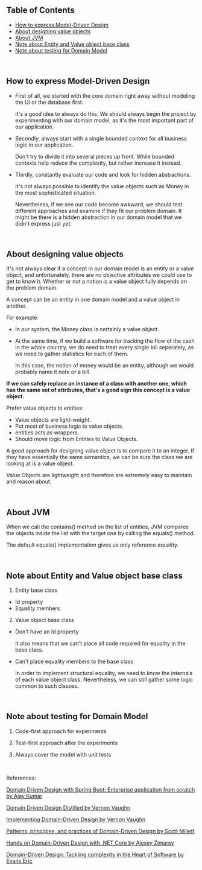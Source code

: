 


<br>

## Table of Contents
- [How to express Model-Driven Design](#how-to-express-model-driven-design)
- [About designing value objects](#about-designing-value-objects)
- [About JVM](#about-jvm)
- [Note about Entity and Value object base class](#note-about-entity-and-value-object-base-class)
- [Note about testing for Domain Model](#note-about-testing-for-domain-model)


<br>

## How to express Model-Driven Design

- First of all, we started with the core domain right away without modeling the UI or the database first.

    It's a good idea to always do this. We should always begin the project by experimenting with our domain model, as it's the most important part of our application.

- Secondly, always start with a single bounded context for all business logic in our application.

  Don't try to divide it into several pieces up front. While bounded contexts help reduce the complexity, but rather increase it instead.

- Thirdly, constantly evaluate our code and look for hidden abstractions.

  It's not always possible to identify the value objects such as Money in the most sophisticated situation.
  
  Nevertheless, if we see our code become awkward, we should test different approaches and examine if they fit our problem domain.
  It might be there is a hidden abstraction in our domain model that we didn't express just yet.
  
<br>

## About designing value objects

It's not always clear if a concept in our domain model is an entity or a value object, and unfortunately, there are no objective attributes we could use to get to know it.
Whether or not a notion is a value object fully depends on the problem domain.

A concept can be an entity in one domain model and a value object in another.

For example:
- In our system, the Money class is certainly a value object.
- At the same time, if we build a software for tracking the flow of the cash in the whole country, we do need to treat every single bill seperately, as we need to gather statistics for each of them.

  In this case, the notion of money would be an entity, although we would probably name it note or a bill.

**If we can safely replace an instance of a class with another one, which has the same set of attributes, that's a good sign this concept is a value object.**

Prefer value objects to entities:
- Value objects are light-weight.
- Put most of business logic to value objects.
- entities acts as wrappers.
- Should move logic from Entities to Value Objects.

A good approach for designing value object is to compare it to an integer. If they have essentially the same semantics, we can be sure the class we are looking at is a value object.

Value Objects are lightweight and therefore are extremely easy to maintain and reason about.

<br>

## About JVM

When we call the contains() method on the list of entities, JVM compares the objects inside the list with the target one by calling the equals() method.

The default equals() implementation gives us only reference equality.

<br>

## Note about Entity and Value object base class

1. Entity base class

  - Id property
  - Equality members

2. Value object base class

  - Don't have an Id property

    It also means that we can't place all code required for equality in the base class.    

  - Can't place equality members to the base class

    In order to implement structural equality, we need to know the internals of each value object class. Nevertheless, we can still gather some logic common to such classes.

<br>

## Note about testing for Domain Model

1. Code-first approach for experiments

2. Test-first approach after the experiments

3. Always cover the model with unit tests

<br>

References:

[Domain Driven Design with Spring Boot: Enterprise application from scratch by Ajay Kumar](https://www.amazon.com/Domain-Driven-Design-Spring-Boot-ebook/dp/B07K5W7CTZ)

[Domain Driven Design Distilled by Vernon Vaughn](https://www.amazon.com/Domain-Driven-Design-Distilled-Vaughn-Vernon-ebook/dp/B01JJSGE5S)

[Implementing Domain-Driven Design by Vernon Vaughn](https://www.amazon.com/Implementing-Domain-Driven-Design-Vaughn-Vernon-ebook/dp/B00BCLEBN8)

[Patterns, principles, and practices of Domain-Driven Design by Scott Millett](https://www.amazon.com/Patterns-Principles-Practices-Domain-Driven-Design-ebook/dp/B00XLYUA0W)

[Hands on Domain-Driven Design with .NET Core by Alexey Zimarev](https://www.amazon.com/Hands-Domain-Driven-Design-NET-ebook/dp/B07C5WSR9B)

[Domain-Driven Design: Tackling complexity in the Heart of Software by Evans Eric](https://www.amazon.com/Domain-Driven-Design-Tackling-Complexity-Software-ebook/dp/B00794TAUG)